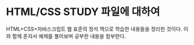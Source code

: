 # HTML/CSS STUDY 파일에 대하여
HTML+CSS+자바스크립트 웹 표준의 정석 책으로 학습한 내용들을 정리한 것이다. 이와 함께 혼자서 예제를 풀어보며 공부한 내용을 첨부한다.
